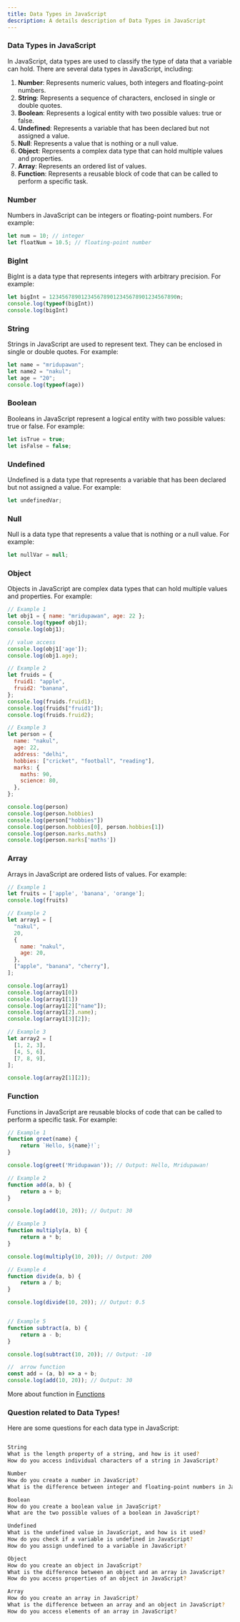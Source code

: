 ```yaml
---
title: Data Types in JavaScript
description: A details description of Data Types in JavaScript
---
```


### Data Types in JavaScript

In JavaScript, data types are used to classify the type of data that a variable can hold. There are several data types in JavaScript, including:

1. **Number**: Represents numeric values, both integers and floating-point numbers.
2. **String**: Represents a sequence of characters, enclosed in single or double quotes.
3. **Boolean**: Represents a logical entity with two possible values: true or false.
4. **Undefined**: Represents a variable that has been declared but not assigned a value.
5. **Null**: Represents a value that is nothing or a null value.
6. **Object**: Represents a complex data type that can hold multiple values and properties.
7. **Array**: Represents an ordered list of values.
8. **Function**: Represents a reusable block of code that can be called to perform a specific task.

### Number

Numbers in JavaScript can be integers or floating-point numbers. For example:

```javascript
let num = 10; // integer
let floatNum = 10.5; // floating-point number
```

### BigInt

BigInt is a data type that represents integers with arbitrary precision. For example:

```javascript
let bigInt = 1234567890123456789012345678901234567890n;
console.log(typeof(bigInt))
console.log(bigInt)
```


### String

Strings in JavaScript are used to represent text. They can be enclosed in single or double quotes. For example:

```javascript
let name = "mridupawan";
let name2 = "nakul";
let age = "20";
console.log(typeof(age))
```

### Boolean

Booleans in JavaScript represent a logical entity with two possible values: true or false. For example:

```javascript
let isTrue = true;
let isFalse = false;
```

### Undefined

Undefined is a data type that represents a variable that has been declared but not assigned a value. For example:

```javascript
let undefinedVar;
```

### Null

Null is a data type that represents a value that is nothing or a null value. For example:

```javascript
let nullVar = null;
```

### Object

Objects in JavaScript are complex data types that can hold multiple values and properties. For example:

```javascript
// Example 1
let obj1 = { name: "mridupawan", age: 22 };
console.log(typeof obj1);
console.log(obj1);

// value access
console.log(obj1['age']);
console.log(obj1.age);

// Example 2
let fruids = {
  fruid1: "apple",
  fruid2: "banana",
};
console.log(fruids.fruid1);
console.log(fruids["fruid1"]);
console.log(fruids.fruid2);

// Example 3
let person = {
  name: "nakul",
  age: 22,
  address: "delhi",
  hobbies: ["cricket", "football", "reading"],
  marks: {
    maths: 90,
    science: 80,
  },
};

console.log(person)
console.log(person.hobbies)
console.log(person["hobbies"])
console.log(person.hobbies[0], person.hobbies[1])
console.log(person.marks.maths)
console.log(person.marks['maths'])
```

### Array

Arrays in JavaScript are ordered lists of values. For example:

```javascript
// Example 1
let fruits = ['apple', 'banana', 'orange'];
console.log(fruits)

// Example 2
let array1 = [
  "nakul",
  20,
  {
    name: "nakul",
    age: 20,
  },
  ["apple", "banana", "cherry"],
];

console.log(array1)
console.log(array1[0])
console.log(array1[1])
console.log(array1[2]["name"]);
console.log(array1[2].name);
console.log(array1[3][2]);

// Example 3
let array2 = [
  [1, 2, 3],
  [4, 5, 6],
  [7, 8, 9],
];

console.log(array2[1][2]);

```

### Function

Functions in JavaScript are reusable blocks of code that can be called to perform a specific task. For example:

```javascript
// Example 1
function greet(name) {
    return `Hello, ${name}!`;
}

console.log(greet('Mridupawan')); // Output: Hello, Mridupawan!

// Example 2
function add(a, b) {
    return a + b;
}

console.log(add(10, 20)); // Output: 30

// Example 3
function multiply(a, b) {
    return a * b;
}

console.log(multiply(10, 20)); // Output: 200

// Example 4
function divide(a, b) {
    return a / b;
}

console.log(divide(10, 20)); // Output: 0.5


// Example 5
function subtract(a, b) {
    return a - b;
}

console.log(subtract(10, 20)); // Output: -10

//  arrow function
const add = (a, b) => a + b;
console.log(add(10, 20)); // Output: 30


```
More about function in [Functions](./lecture5)

### Question related to Data Types!
Here are some questions for each data type in JavaScript:
```sh

String
What is the length property of a string, and how is it used?
How do you access individual characters of a string in JavaScript?

Number
How do you create a number in JavaScript?
What is the difference between integer and floating-point numbers in JavaScript?

Boolean
How do you create a boolean value in JavaScript?
What are the two possible values of a boolean in JavaScript?

Undefined
What is the undefined value in JavaScript, and how is it used?
How do you check if a variable is undefined in JavaScript?
How do you assign undefined to a variable in JavaScript?

Object
How do you create an object in JavaScript?
What is the difference between an object and an array in JavaScript?
How do you access properties of an object in JavaScript?

Array
How do you create an array in JavaScript?
What is the difference between an array and an object in JavaScript?
How do you access elements of an array in JavaScript?


```


